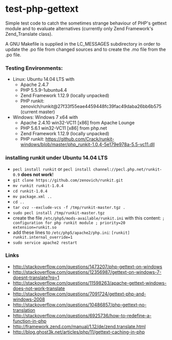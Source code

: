 test-php-gettext
================

Simple test code to catch the sometimes strange behaviour of PHP's gettext module
and to evaluate alternatives (currently only Zend Framework's Zend_Translate class).

A GNU Makefile is supplied in the LC_MESSAGES subdirectory in order to update the
.po file from changed sources and to create the .mo file from the .po file.

### Testing Environments: ###
  - Linux: Ubuntu 14.04 LTS with
    - Apache 2.4.7
    - PHP 5.5.9-1ubuntu4.4
    - Zend Framework 1.12.9 (locally unpacked)
    - PHP runkit: zenovich/runkit@27f33f55eae4459448fc39fac49daba26bb6b575 (current master)
  - Windows: Windows 7 x64 with
    - Apache 2.4.10 win32-VC11 [x86] from Apache Lounge
    - PHP 5.6.1 win32-VC11 [x86] from php.net
    - Zend Framework 1.12.9 (locally unpacked)
    - PHP runkit: https://github.com/Crack/runkit-windows/blob/master/php_runkit-1.0.4-5e179e978a-5.5-vc11.dll

### installing runkit under Ubuntu 14.04 LTS ###
 - `pecl install runkit` or `pecl install channel://pecl.php.net/runkit-0.9` **does not work**!
 - `git clone https://github.com/zenovich/runkit.git`
 - `mv runkit runkit-1.0.4`
 - `cd runkit-1.0.4`
 - `mv package.xml ..`
 - `cd ..`
 - `tar cvz --exclude-vcs -f /tmp/runkit-master.tgz .`
 - `sudo pecl install /tmp/runkit-master.tgz`
 - create the file `/etc/php5/mods-available/runkit.ini` with this content:
   `
   ; configuration for php runkit module
   ; priority=20
   extension=runkit.so
   `
 - add these lines to `/etc/php5/apache2/php.ini`:
   `
   [runkit]
   runkit.internal_override=1
   `
 - `sudo service apache2 restart`

### Links ###
 - http://stackoverflow.com/questions/1473207/php-gettext-on-windows
 - http://stackoverflow.com/questions/12356987/gettext-on-windows-7-doesnt-translate?rq=1
 - http://stackoverflow.com/questions/11598263/apache-gettext-windows-does-not-work-translate
 - http://stackoverflow.com/questions/7091724/gettext-php-and-windows-2008
 - http://stackoverflow.com/questions/10486857/php-gettext-no-translation
 - http://stackoverflow.com/questions/6925736/how-to-redefine-a-function-in-php
 - http://framework.zend.com/manual/1.12/de/zend.translate.html
 - http://blog.ghost3k.net/articles/php/11/gettext-caching-in-php
